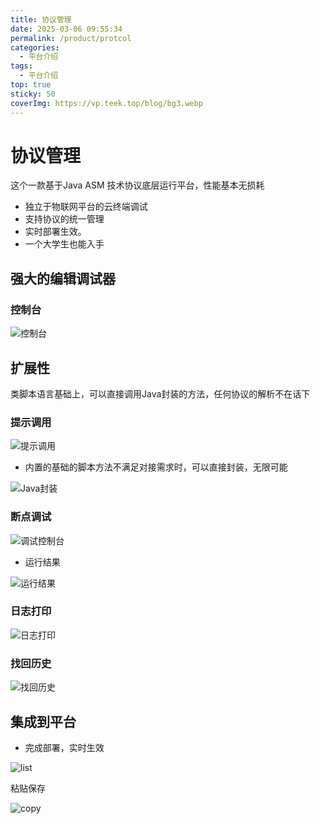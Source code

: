 ```yaml
---
title: 协议管理
date: 2025-03-06 09:55:34
permalink: /product/protcol
categories:
  - 平台介绍
tags:
  - 平台介绍
top: true
sticky: 50
coverImg: https://vp.teek.top/blog/bg3.webp
---
```


# 协议管理

这个一款基于Java ASM 技术协议底层运行平台，性能基本无损耗

- 独立于物联网平台的云终端调试
- 支持协议的统一管理
- 实时部署生效。
- 一个大学生也能入手

## 强大的编辑调试器

### 控制台

![控制台](/iot/product/protocol/index.png "控制台")

## 扩展性

类脚本语言基础上，可以直接调用Java封装的方法，任何协议的解析不在话下

### 提示调用

![提示调用](/iot/product/protocol/call.png "提示调用")

- 内置的基础的脚本方法不满足对接需求时，可以直接封装，无限可能

![Java封装](/iot/product/protocol/call_java.png "Java封装")

### 断点调试

![调试控制台](/iot/product/protocol/debug.png "调试控制台")

- 运行结果

![运行结果](/iot/product/protocol/run.png "运行结果")

### 日志打印

![日志打印](/iot/product/protocol/log.png "日志打印")

### 找回历史

![找回历史](/iot/product/protocol/history.png "找回历史")

## 集成到平台

- 完成部署，实时生效

![list](/iot/product/protocol/list.png "list")

粘贴保存

![copy](/iot/product/protocol/copy.png "copy")
